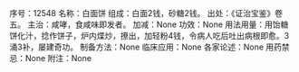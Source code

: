 序号：12548
名称：白面饼
组成：白面2钱，砂糖2钱。
出处：《证治宝鉴》卷五。
主治：咸哮，食咸味即发者。
加减：None
功效：None
用法用量：用饴糖饼化汁，捻作饼子，炉内煠炒，撩出，加轻粉4钱，令病人吃后吐出病根即愈。3涌3补，屡建奇功。
制备方法：None
临床应用：None
各家论述：None
用药禁忌：None
附注：None
